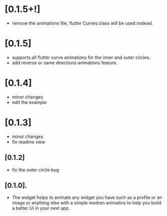# [0.1.5+!]

* remove the animations file, flutter Curves class will be used instead.


# [0.1.5]

* supports all flutter curve animations for the inner and outer circles.
* add reverse or same directions animations feature.

# [0.1.4]

* minor changes
* edit the example

# [0.1.3]

* minor changes
* fix readme view

## [0.1.2]

* fix the outer circle bug


## [0.1.0].

* The widget helps to animate any widget you have such as a profile or an image or anything else with a simple modren animatins to help you build a better UI in your next app .






